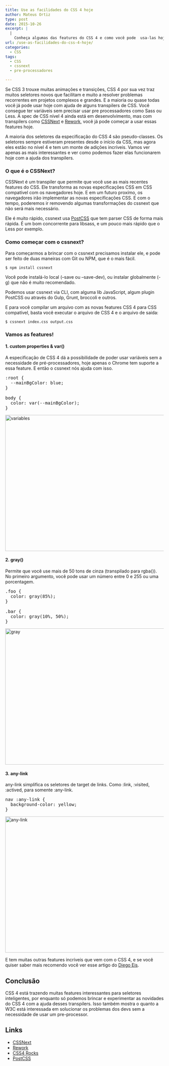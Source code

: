 ```yaml
---
title: Use as facilidades do CSS 4 hoje
author: Mateus Ortiz
type: post
date: 2015-10-26
excerpt: |
  |
    Conheça algumas das features do CSS 4 e como você pode  usa-las hoje.
url: /use-as-facilidades-do-css-4-hoje/
categories:
  - CSS
tags:
  - CSS
  - cssnext
  - pre-processadores

---
```

Se CSS 3 trouxe muitas animações e transições, CSS 4 por sua vez traz muitos seletores novos que facilitam e muito a resolver problemas recorrentes em projetos complexos e grandes. E a maioria ou quase todas você já pode usar hoje com ajuda de alguns transpilers de CSS. Você consegue ter variáveis sem precisar usar pre processadores como Sass ou Less. A spec de CSS nível 4 ainda está em desenvolvimento, mas com transpilers como [CSSNext][1] e [Rework][2], você já pode começar a usar essas features hoje.

A maioria dos seletores da especificação do CSS 4 são pseudo-classes. Os seletores sempre estiveram presentes desde o início da CSS, mas agora eles estão no nível 4 e tem um monte de adições incríveis. Vamos ver apenas as mais interessantes e ver como podemos fazer elas funcionarem hoje com a ajuda dos transpilers.

### O que é o CSSNext?

CSSNext é um transpiler que permite que você use as mais recentes features do CSS. Ele transforma as novas especificações CSS em CSS compatível com os navegadores hoje. E em um futuro proxímo, os navegadores irão implementar as novas especificações CSS. E com o tempo, poderemos ir removendo algumas transformações do cssnext que não será mais necessário.

Ele é muito rápido, cssnext usa [PostCSS][3] que tem parser CSS de forma mais rápida. É um bom concorrente para libsass, e um pouco mais rápido que o Less por exemplo.

### Como começar com o cssnext?

Para começarmos a brincar com o cssnext precisamos instalar ele, e pode ser feito de duas maneiras com Git ou NPM, que é o mais fácil.

`$ npm install cssnext`

Você pode instalá-lo local (&#8211;save ou &#8211;save-dev), ou instalar globalmente (-g) que não é muito recomendado.

Podemos usar cssnext via CLI, com alguma lib JavaScript, algum plugin PostCSS ou através do Gulp, Grunt, broccoli e outros.

E para você compilar um arquivo com as novas features CSS 4 para CSS compatível, basta você executar o arquivo de CSS 4 e o arquivo de saida:

`$ cssnext index.css output.css`

### Vamos as features!

#### 1. custom properties & var()

A especificação de CSS 4 dá a possibilidade de poder usar variáveis sem a necessidade de pré-processadores, hoje apenas o Chrome tem suporte a essa feature. E então o cssnext nós ajuda com isso.

<pre class="lang-css">:root {
  --mainBgColor: blue;
}

body {
  color: var(--mainBgColor);
}
</pre>

[<img class="alignnone size-full wp-image-51818" src="http://tableless.com.br/uploads/2015/10/variables.gif" alt="variables" width="1145" height="433" />][4]

#### 2. gray()

Permite que você use mais de 50 tons de cinza (transpilado para rgba()). No primeiro argumento, você pode usar um número entre 0 e 255 ou uma porcentagem.

<pre class="lang-css">.foo {
  color: gray(85%);
}

.bar {
  color: gray(10%, 50%);
}
</pre>

[<img class="alignnone size-full wp-image-51819" src="http://tableless.com.br/uploads/2015/10/gray.gif" alt="gray" width="1145" height="433" />][5]

#### 3. any-link

any-link simplifica os seletores de target de links. Como :link, :visited, :actived, para somente :any-link.

<pre class="lang-css">nav :any-link {
  background-color: yellow;
}
</pre>

[<img class="alignnone size-full wp-image-51820" src="http://tableless.com.br/uploads/2015/10/any-link.gif" alt="any-link" width="1145" height="433" />][6]

E tem muitas outras features incríveis que vem com o CSS 4, e se você quiser saber mais recomendo você ver esse artigo do [Diego Eis][7].

## Conclusão

CSS 4 está trazendo muitas features interessantes para seletores inteligentes, por enquanto só podemos brincar e experimentar as novidades do CSS 4 com a ajuda desses transpilers. Isso também mostra o quanto a W3C está interessada em solucionar os problemas dos devs sem a necessidade de usar um pre-processor.

## Links

  * [CSSNext][8]
  * [Rework][2]
  * [CSS4 Rocks][9]
  * [PostCSS][10]

 [1]: http://cssnext.io/features/
 [2]: https://github.com/reworkcss/rework
 [3]: https://github.com/postcss/postcss
 [4]: http://tableless.com.br/uploads/2015/10/variables.gif
 [5]: http://tableless.com.br/uploads/2015/10/gray.gif
 [6]: http://tableless.com.br/uploads/2015/10/any-link.gif
 [7]: http://tableless.com.br/seletores-css-nivel-4-o-que-vem-por-ai/
 [8]: http://cssnext.io/
 [9]: http://css4.rocks/
 [10]: https://github.com/postcss/